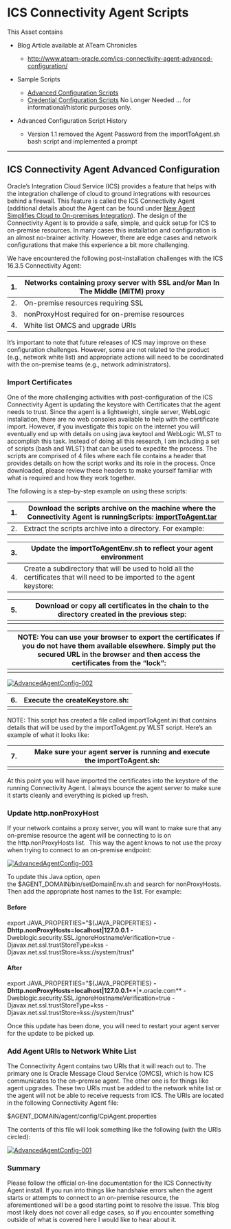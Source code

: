 # ICS Connectivity Agent Scripts



This Asset contains

- Blog Article available at ATeam Chronicles

  - http://www.ateam-oracle.com/ics-connectivity-agent-advanced-configuration/

- Sample Scripts
  - [Advanced Configuration Scripts](./advancedConfigScripts)
  - [Credential Configuration Scripts](./credentialScripts ) No Longer Needed ... for informational/historic purposes only.

- Advanced Configuration Script History
  - Version 1.1 removed the Agent Password from the importToAgent.sh bash script and implemented a prompt

------



## ICS Connectivity Agent Advanced Configuration

Oracle’s Integration Cloud Service (ICS) provides a feature that helps with the integration challenge of cloud to ground integrations with resources behind a firewall. This feature is called the ICS Connectivity Agent (additional details about the Agent can be found under [New Agent Simplifies Cloud to On-premises Integration](https://blogs.oracle.com/integration/entry/new_agent_simplifies_cloud_to)). The design of the Connectivity Agent is to provide a safe, simple, and quick setup for ICS to on-premise resources. In many cases this installation and configuration is an almost no-brainer activity. However, there are edge cases and network configurations that make this experience a bit more challenging.

We have encountered the following post-installation challenges with the ICS 16.3.5 Connectivity Agent:

| 1.   | Networks containing proxy server with SSL and/or Man In The Middle (MITM) proxy |
| ---- | ---------------------------------------- |
| 2.   | On-premise resources requiring SSL       |
| 3.   | nonProxyHost required for on-premise resources |
| 4.   | White list OMCS and upgrade URIs         |

It’s important to note that future releases of ICS may improve on these configuration challenges. However, some are not related to the product (e.g., network white list) and appropriate actions will need to be coordinated with the on-premise teams (e.g., network administrators).

### Import Certificates

One of the more challenging activities with post-configuration of the ICS Connectivity Agent is updating the keystore with Certificates that the agent needs to trust. Since the agent is a lightweight, single server, WebLogic installation, there are no web consoles available to help with the certificate import. However, if you investigate this topic on the internet you will eventually end up with details on using java keytool and WebLogic WLST to accomplish this task. Instead of doing all this research, I am including a set of scripts (bash and WLST) that can be used to expedite the process. The scripts are comprised of 4 files where each file contains a header that provides details on how the script works and its role in the process. Once downloaded, please review these headers to make yourself familiar with what is required and how they work together.

The following is a step-by-step example on using these scripts:

| 1.   | Download the scripts archive on the machine where the Connectivity Agent is runningScripts: [importToAgent.tar](http://www.ateam-oracle.com/wp-content/uploads/2016/10/importToAgent.tar.gz) |
| ---- | ---------------------------------------- |
| 2.   | Extract the scripts archive into a directory. For example: |

| 3.   | Update the importToAgentEnv.sh to reflect your agent environment |
| ---- | ---------------------------------------- |
| 4.   | Create a subdirectory that will be used to hold all the certificates that will need to be imported to the agent keystore: |

| 5.   | Download or copy all certificates in the chain to the directory created in the previous step: |
| ---- | ---------------------------------------- |
|      |                                          |

|      | NOTE: You can use your browser to export the certificates if you do not have them available elsewhere. Simply put the secured URL in the browser and then access the certificates from the “lock”: |
| ---- | ---------------------------------------- |
|      |                                          |

[![AdvancedAgentConfig-002](http://www.ateam-oracle.com/wp-content/uploads/2016/10/AdvancedAgentConfig-002.png)](http://www.ateam-oracle.com/wp-content/uploads/2016/10/AdvancedAgentConfig-002.png)

| 6.   | Execute the createKeystore.sh: |
| ---- | ------------------------------ |
|      |                                |

NOTE: This script has created a file called importToAgent.ini that contains details that will be used by the importToAgent.py WLST script. Here’s an example of what it looks like:

| 7.   | Make sure your agent server is running and execute the importToAgent.sh: |
| ---- | ---------------------------------------- |
|      |                                          |

At this point you will have imported the certificates into the keystore of the running Connectivity Agent. I always bounce the agent server to make sure it starts cleanly and everything is picked up fresh.

### Update http.nonProxyHost

If your network contains a proxy server, you will want to make sure that any on-premise resource the agent will be connecting to is on the http.nonProxyHosts list.  This way the agent knows to not use the proxy when trying to connect to an on-premise endpoint:

[![AdvancedAgentConfig-003](http://www.ateam-oracle.com/wp-content/uploads/2016/11/AdvancedAgentConfig-003.png)](http://www.ateam-oracle.com/wp-content/uploads/2016/11/AdvancedAgentConfig-003.png)

To update this Java option, open the $AGENT_DOMAIN/bin/setDomainEnv.sh and search for nonProxyHosts. Then add the appropriate host names to the list. For example:

#### Before

export JAVA_PROPERTIES=”${JAVA_PROPERTIES} **-Dhttp.nonProxyHosts=localhost|127.0.0.1** -Dweblogic.security.SSL.ignoreHostnameVerification=true -Djavax.net.ssl.trustStoreType=kss -Djavax.net.ssl.trustStore=kss://system/trust”

#### After

export JAVA_PROPERTIES=”${JAVA_PROPERTIES} **-Dhttp.nonProxyHosts=localhost|127.0.0.1****|\*.oracle.com** -Dweblogic.security.SSL.ignoreHostnameVerification=true -Djavax.net.ssl.trustStoreType=kss -Djavax.net.ssl.trustStore=kss://system/trust”

Once this update has been done, you will need to restart your agent server for the update to be picked up.

### Add Agent URIs to Network White List

The Connectivity Agent contains two URIs that it will reach out to. The primary one is Oracle Message Cloud Service (OMCS), which is how ICS communicates to the on-premise agent. The other one is for things like agent upgrades. These two URIs must be added to the network white list or the agent will not be able to receive requests from ICS. The URIs are located in the following Connectivity Agent file:

$AGENT_DOMAIN/agent/config/CpiAgent.properties

The contents of this file will look something like the following (with the URIs circled):

[![AdvancedAgentConfig-001](http://www.ateam-oracle.com/wp-content/uploads/2016/10/AdvancedAgentConfig-001.png)](http://www.ateam-oracle.com/wp-content/uploads/2016/10/AdvancedAgentConfig-001.png)

### Summary

Please follow the official on-line documentation for the ICS Connectivity Agent install. If you run into things like handshake errors when the agent starts or attempts to connect to an on-premise resource, the aforementioned will be a good starting point to resolve the issue. This blog most likely does not cover all edge cases, so if you encounter something outside of what is covered here I would like to hear about it.

